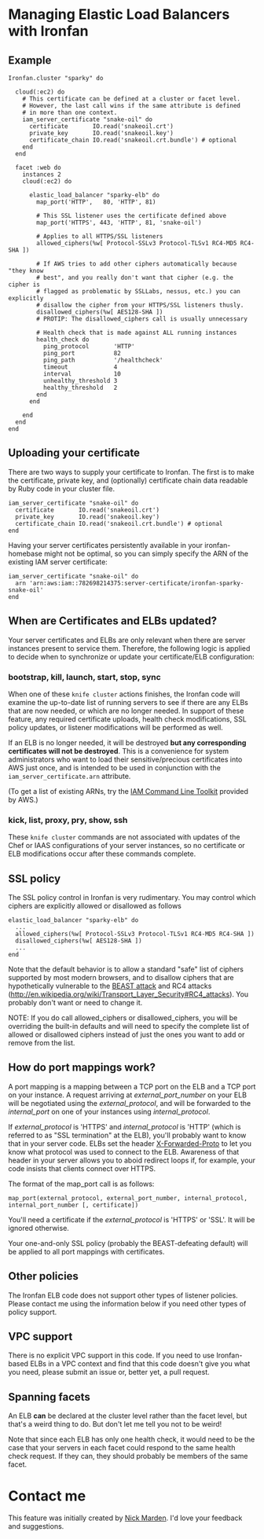 # Managing Elastic Load Balancers with Ironfan

## Example

    Ironfan.cluster "sparky" do

      cloud(:ec2) do
        # This certificate can be defined at a cluster or facet level.
        # However, the last call wins if the same attribute is defined
        # in more than one context.
        iam_server_certificate "snake-oil" do
          certificate       IO.read('snakeoil.crt')
          private_key       IO.read('snakeoil.key')
          certificate_chain IO.read('snakeoil.crt.bundle') # optional
        end
      end

      facet :web do
        instances 2
        cloud(:ec2) do

          elastic_load_balancer "sparky-elb" do
            map_port('HTTP',   80, 'HTTP', 81)

            # This SSL listener uses the certificate defined above
            map_port('HTTPS', 443, 'HTTP', 81, 'snake-oil')

            # Applies to all HTTPS/SSL listeners
            allowed_ciphers(%w[ Protocol-SSLv3 Protocol-TLSv1 RC4-MD5 RC4-SHA ])

            # If AWS tries to add other ciphers automatically because "they know
            # best", and you really don't want that cipher (e.g. the cipher is
            # flagged as problematic by SSLLabs, nessus, etc.) you can explicitly
            # disallow the cipher from your HTTPS/SSL listeners thusly.
            disallowed_ciphers(%w[ AES128-SHA ])
            # PROTIP: The disallowed_ciphers call is usually unnecessary

            # Health check that is made against ALL running instances
            health_check do
              ping_protocol       'HTTP'
              ping_port           82
              ping_path           '/healthcheck'
              timeout             4
              interval            10
              unhealthy_threshold 3
              healthy_threshold   2
            end
          end

        end
      end
    end

## Uploading your certificate

There are two ways to supply your certificate to Ironfan. The first is to make the certificate, private key, and (optionally) certificate chain data readable by Ruby code in your cluster file.

    iam_server_certificate "snake-oil" do
      certificate       IO.read('snakeoil.crt')
      private_key       IO.read('snakeoil.key')
      certificate_chain IO.read('snakeoil.crt.bundle') # optional
    end

Having your server certificates persistently available in your ironfan-homebase might not be optimal, so you can simply specify the ARN of the existing IAM server certificate:

    iam_server_certificate "snake-oil" do
      arn 'arn:aws:iam::782698214375:server-certificate/ironfan-sparky-snake-oil'
    end

## When are Certificates and ELBs updated?

Your server certificates and ELBs are only relevant when there are server instances present to service them. Therefore, the following logic is applied to decide when to synchronize or update your certificate/ELB configuration:

### bootstrap, kill, launch, start, stop, sync

When one of these `knife cluster` actions finishes, the Ironfan code will examine the up-to-date list of running servers to see if there are any ELBs that are now needed, or which are no longer needed. In support of these feature, any required certificate uploads, health check modifications, SSL policy updates, or listener modifications will be performed as well.

If an ELB is no longer needed, it will be destroyed **but any corresponding certificates will not be destroyed**. This is a convenience for system administrators who want to load their sensitive/precious certificates into AWS just once, and is intended to be used in conjunction with the `iam_server_certificate.arn` attribute.

(To get a list of existing ARNs, try the [IAM Command Line Toolkit](http://aws.amazon.com/developertools/AWS-Identity-and-Access-Management/4143) provided by AWS.)

### kick, list, proxy, pry, show, ssh

These `knife cluster` commands are not associated with updates of the Chef or IAAS configurations of your server instances, so no certificate or ELB modifications occur after these commands complete.

## SSL policy

The SSL policy control in Ironfan is very rudimentary. You may control which ciphers are explicitly allowed or disallowed as follows

    elastic_load_balancer "sparky-elb" do
      ...
      allowed_ciphers(%w[ Protocol-SSLv3 Protocol-TLSv1 RC4-MD5 RC4-SHA ])
      disallowed_ciphers(%w[ AES128-SHA ])
      ...
    end

Note that the default behavior is to allow a standard "safe" list of ciphers supported by most modern browsers, and to disallow ciphers that are hypothetically vulnerable to the [BEAST attack](http://vnhacker.blogspot.com/2011/09/beast.html) and RC4 attacks (http://en.wikipedia.org/wiki/Transport_Layer_Security#RC4_attacks). You probably don't want or need to change it.

NOTE: If you do call allowed_ciphers or disallowed_ciphers, you will be overriding the built-in defaults and will need to specify the complete list of allowed or disallowed ciphers instead of just the ones you want to add or remove from the list.

## How do port mappings work?

A port mapping is a mapping between a TCP port on the ELB and a TCP port on your instance. A request arriving at _external_port_number_ on your ELB will be negotiated using the _external_protocol_, and will be forwarded to the _internal_port_ on one of your instances using _internal_protocol_.

If _external_protocol_ is 'HTTPS' and _internal_protocol_ is 'HTTP' (which is referred to as "SSL termination" at the ELB), you'll probably want to know that in your server code. ELBs set the header [X-Forwarded-Proto](http://en.wikipedia.org/wiki/List_of_HTTP_header_fields) to let you know what protocol was used to connect to the ELB. Awareness of that header in your server allows you to aboid redirect loops if, for example, your code insists that clients connect over HTTPS.

The format of the map_port call is as follows:

    map_port(external_protocol, external_port_number, internal_protocol, internal_port_number [, certificate])

You'll need a certificate if the _external\_protocol_ is 'HTTPS' or 'SSL'. It will be ignored otherwise.

Your one-and-only SSL policy (probably the BEAST-defeating default) will be applied to all port mappings with certificates.

## Other policies

The Ironfan ELB code does not support other types of listener policies. Please contact me using the information below if you need other types of policy support.

## VPC support

There is no explicit VPC support in this code. If you need to use Ironfan-based ELBs in a VPC context and find that this code doesn't give you what you need, please submit an issue or, better yet, a pull request.

## Spanning facets

An ELB **can** be declared at the cluster level rather than the facet level, but that's a weird thing to do. But don't let me tell you not to be weird!

Note that since each ELB has only one health check, it would need to be the case that your servers in each facet could respond to the same health check request. If they can, they should probably be members of the same facet.

# Contact me

This feature was initially created by [Nick Marden](https://github.com/nickmarden). I'd love your feedback and suggestions.
